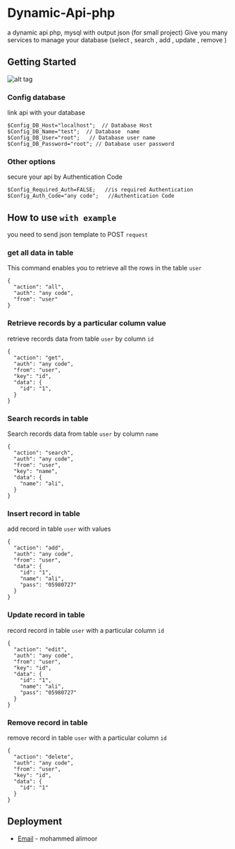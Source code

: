 # Dynamic-Api-php

a dynamic api php, mysql  with output json (for  small project)
Give you  many services to manage your database (select , search , add ,  update , remove )
## Getting Started
![alt tag](https://raw.githubusercontent.com/MohammedAlimoor/Dynamic-Api-php/master/ScreenShot.png)

### Config database

link api with  your  database 
```
$Config_DB_Host="localhost";  // Database Host
$Config_DB_Name="test";  // Database  name
$Config_DB_User="root";   // Database user name
$Config_DB_Password="root"; // Database user password
```

### Other options  
secure your api by Authentication Code   

```
$Config_Required_Auth=FALSE;   //is required Authentication
$Config_Auth_Code="any code";   //Authentication Code
```



## How to use ```with example```

you need to send json template   to  POST  ``` request ```

### get all data in table  

 This command enables you to retrieve all the rows in the table ``` user ```

```
{
  "action": "all",
  "auth": "any code",
  "from": "user"
}
```

### Retrieve records by a particular column value

 retrieve records data from table ```user```  by column ```id```
```
{
  "action": "get",
  "auth": "any code",
  "from": "user",
  "key": "id",
  "data": {
    "id": "1",
  }
}
```
### Search  records in table

 Search   records data from table ```user```  by column ```name```
```
{
  "action": "search",
  "auth": "any code",
  "from": "user",
  "key": "name",
  "data": {
    "name": "ali",
  }
}
```
### Insert record in table 

 add  record  in table ```user```  with values
```
{
  "action": "add",
  "auth": "any code",
  "from": "user",
  "data": {
    "id": "1",
    "name": "ali",
    "pass": "05980727"
  }
}
```
### Update record in table 

 record  record  in table ```user```  with a particular column ```id``` 
```
{
  "action": "edit",
  "auth": "any code",
  "from": "user",
  "key": "id",
  "data": {
    "id": "1",
    "name": "ali",
    "pass": "05980727"
  }
}
```
### Remove record in table 

 remove  record  in table ```user```  with a particular column ```id``` 
```
{
  "action": "delete",
  "auth": "any code",
  "from": "user",
  "key": "id",
  "data": {
    "id": "1"
  }
}
```

## Deployment
* [Email](mailto:ameral.java@gmail.com) - mohammed alimoor
